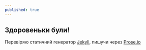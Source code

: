 ```yaml
---
published: true
---
```

## Здоровеньки були!
Перевіряю статичний генератор [Jekyll](https://jekyllrb.com/), пишучи через [Prose.io](https://prose.io/)
